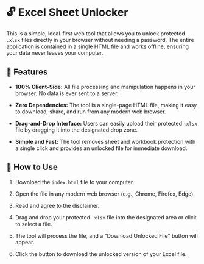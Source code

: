 # 🔓 Excel Sheet Unlocker

This is a simple, local-first web tool that allows you to unlock protected `.xlsx` files directly in your browser without needing a password. The entire application is contained in a single HTML file and works offline, ensuring your data never leaves your computer.

## 🎯 Features

* **100% Client-Side:** All file processing and manipulation happens in your browser. No data is ever sent to a server.

* **Zero Dependencies:** The tool is a single-page HTML file, making it easy to download, share, and run from any modern web browser.

* **Drag-and-Drop Interface:** Users can easily upload their protected `.xlsx` file by dragging it into the designated drop zone.

* **Simple and Fast:** The tool removes sheet and workbook protection with a single click and provides an unlocked file for immediate download.

## 🚀 How to Use

1.  Download the `index.html` file to your computer.

2.  Open the file in any modern web browser (e.g., Chrome, Firefox, Edge).

3.  Read and agree to the disclaimer.

4.  Drag and drop your protected `.xlsx` file into the designated area or click to select a file.

5.  The tool will process the file, and a "Download Unlocked File" button will appear.

6.  Click the button to download the unlocked version of your Excel file.
